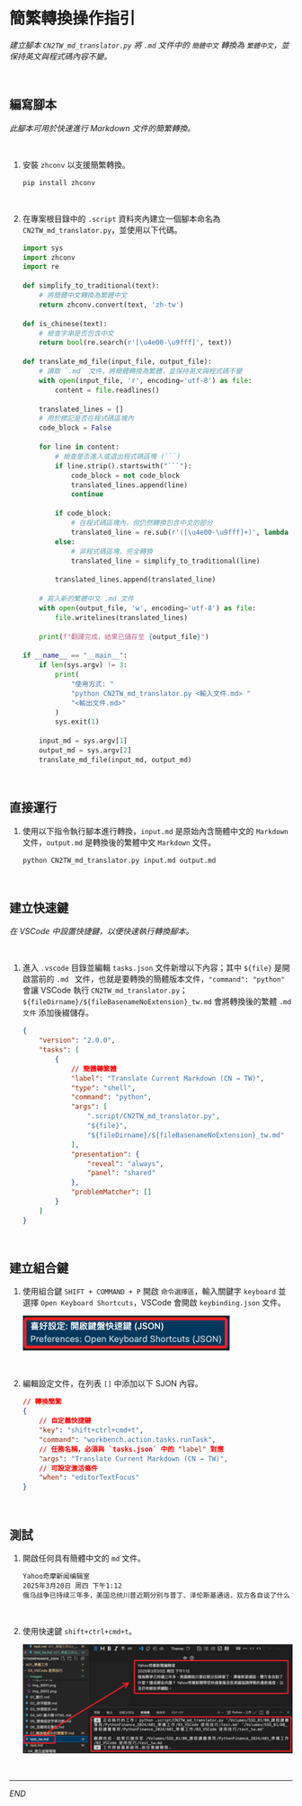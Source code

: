 # 簡繁轉換操作指引

_建立腳本 `CN2TW_md_translator.py` 將 `.md` 文件中的 `簡體中文` 轉換為 `繁體中文`，並保持英文與程式碼內容不變。_

<br>

## 編寫腳本

_此腳本可用於快速進行 Markdown 文件的簡繁轉換。_

<br>

1. 安裝 `zhconv` 以支援簡繁轉換。

    ```bash
    pip install zhconv
    ```

<br>

2. 在專案根目錄中的 `.script` 資料夾內建立一個腳本命名為 `CN2TW_md_translator.py`，並使用以下代碼。

    ```python
    import sys
    import zhconv
    import re

    def simplify_to_traditional(text):
        # 將簡體中文轉換為繁體中文
        return zhconv.convert(text, 'zh-tw')

    def is_chinese(text):
        # 檢查字串是否包含中文
        return bool(re.search(r'[\u4e00-\u9fff]', text))

    def translate_md_file(input_file, output_file):
        # 讀取 `.md` 文件，將簡體轉換為繁體，並保持英文與程式碼不變
        with open(input_file, 'r', encoding='utf-8') as file:
            content = file.readlines()

        translated_lines = []
        # 用於標記是否在程式碼區塊內
        code_block = False

        for line in content:
            # 檢查是否進入或退出程式碼區塊 (```)
            if line.strip().startswith("```"):
                code_block = not code_block
                translated_lines.append(line)
                continue

            if code_block:
                # 在程式碼區塊內，但仍然轉換包含中文的部分
                translated_line = re.sub(r'([\u4e00-\u9fff]+)', lambda m: simplify_to_traditional(m.group(0)), line)
            else:
                # 非程式碼區塊，完全轉換
                translated_line = simplify_to_traditional(line)

            translated_lines.append(translated_line)

        # 寫入新的繁體中文 .md 文件
        with open(output_file, 'w', encoding='utf-8') as file:
            file.writelines(translated_lines)

        print(f"翻譯完成，結果已儲存至 {output_file}")

    if __name__ == "__main__":
        if len(sys.argv) != 3:
            print(
                "使用方式: "
                "python CN2TW_md_translator.py <輸入文件.md> "
                "<輸出文件.md>"
            )
            sys.exit(1)

        input_md = sys.argv[1]
        output_md = sys.argv[2]
        translate_md_file(input_md, output_md)
    ```

<br>

## 直接運行

1. 使用以下指令執行腳本進行轉換，`input.md` 是原始內含簡體中文的 `Markdown` 文件，`output.md` 是轉換後的繁體中文 `Markdown` 文件。

    ```bash
    python CN2TW_md_translator.py input.md output.md
    ```

<br>

## 建立快速鍵

_在 VSCode 中設置快捷鍵，以便快速執行轉換腳本。_

<br>

1. 進入 `.vscode` 目錄並編輯 `tasks.json` 文件新增以下內容；其中 `${file}` 是開啟當前的 `.md ` 文件，也就是要轉換的簡體版本文件，`"command": "python"` 會讓 VSCode 執行 `CN2TW_md_translator.py`；`${fileDirname}/${fileBasenameNoExtension}_tw.md` 會將轉換後的繁體 `.md 文件` 添加後綴儲存。

    ```json
    {
        "version": "2.0.0",
        "tasks": [
            {
                // 簡體轉繁體
                "label": "Translate Current Markdown (CN → TW)",
                "type": "shell",
                "command": "python",
                "args": [
                    ".script/CN2TW_md_translator.py",
                    "${file}",
                    "${fileDirname}/${fileBasenameNoExtension}_tw.md"
                ],
                "presentation": {
                    "reveal": "always",
                    "panel": "shared"
                },
                "problemMatcher": []
            }
        ]
    }
    ```

<br>

## 建立組合鍵

1. 使用組合鍵 `SHIFT + COMMAND + P` 開啟 `命令選擇區`，輸入關鍵字 `keyboard` 並選擇 `Open Keyboard Shortcuts`，VSCode 會開啟 `keybinding.json` 文件。

    ![](images/img_16.png)

<br>

2. 編輯設定文件，在列表 `[]` 中添加以下 SJON 內容。

    ```json
    // 轉換簡繁
    {
        // 自定義快捷鍵
        "key": "shift+ctrl+cmd+t",
        "command": "workbench.action.tasks.runTask",
        // 任務名稱，必須與 `tasks.json` 中的 "label" 對應
        "args": "Translate Current Markdown (CN → TW)",
        // 可設定激活條件
        "when": "editorTextFocus"
    }
    ```

<br>

## 測試

1. 開啟任何具有簡體中文的 `md` 文件。

    ```txt
    Yahoo奇摩新闻编辑室
    2025年3月20日 周四 下午1:12
    俄乌战争已持续三年多，美国总统川普近期分别与普丁、泽伦斯基通话，双方各自谈了什么？达成哪些共识？ Yahoo奇摩新闻带您快速掌握目前美国协调停战的最新进度，以及仍有哪些争议点。
    ```

<br>

2. 使用快速鍵 `shift+ctrl+cmd+t`。

    ![](images/img_17.png)

<br>

___

_END_

